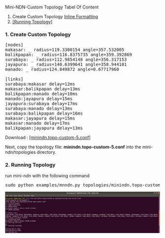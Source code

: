 
Mini-NDN-Custom Topology
Tabel Of Content

1. Create Custom Topology [Inline Formatting](#inline-formatting)
2. [[Running Topology]](https://github.com/syaifulahdan/Mini-NDN-Work/blob/main/Assignment%203:NDN-CustomTopology/ndn-custom-topo-5.md#2-running-topology)
 
### <b>1. Create Custom Topology</b>   

<pre>
[nodes]
makasar: _ radius=119.3300154 angle=357.532005
balikpapan: _ radius=116.8375735 angle=359.392869
surabaya: _ radius=112.9854148 angle=356.317153
jayapura: _ radius=140.6399641 angle=358.944101
manado: _ radius=124.849872 angle=0.67717960

[links]
surabaya:makasar delay=12ms
makasar:balikpapan delay=13ms
balikpapan:manado delay=10ms
manado:jayapura delay=15ms
jayapura:surabaya delay=17ms
surabaya:manado delay=13ms
surabaya:balikpapan delay=16ms
makasar:jayapura delay=15ms
makasar:manado delay=17ms
balikpapan:jayapura delay=13ms
</pre>

Download : [[minindn.topo-custom-5.conf]](https://github.com/syaifulahdan/Mini-NDN-Work/blob/main/Assignment%203:NDN-CustomTopology/minindn.topo-custom-5.conf)

Next, copy the topology file: **minindn.topo-custom-5.conf** into the mini-ndn/topologies directory.

### <b>2. Running Topology</b>   

run mini-ndn with the following command

<pre>
sudo python examples/mnndn.py topologies/minindn.topo-custom-5.conf
</pre>
![[alt image]](https://github.com/syaifulahdan/Mini-NDN-Work/blob/main/Assignment%203:NDN-CustomTopology/CustomTopology-Image-5-Nodes/running-ct5nodes.png)
